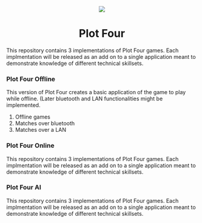 <p align="center">
  <img src="https://github.com/capitancuro/Plot_Four/blob/31cdebcc09b402a8be9cbc4b702ce4d3b5581792/src/assets/Plot_Four_Icon.png" />
</p>
<h1 align="center">Plot Four</h1>
<p>This repository contains 3 implementations of Plot Four games. Each implmentation will be released as an add on to a single application meant to demonstrate knowledge of different technical skillsets.</p>
<h3>Plot Four Offline</h3>
<p>This version of Plot Four creates a basic application of the game to play while offline. (Later bluetooth and LAN functionalities might be implemented.</p>
<ol> 
  <li>Offline games</li>
  <li>Matches over bluetooth</li>
  <li>Matches over a LAN</li>
</ol>
<h3>Plot Four Online</h3>
<p>This repository contains 3 implementations of Plot Four games. Each implmentation will be released as an add on to a single application meant to demonstrate knowledge of different technical skillsets.</p>
<h3>Plot Four AI</h3>
<p>This repository contains 3 implementations of Plot Four games. Each implmentation will be released as an add on to a single application meant to demonstrate knowledge of different technical skillsets.</p>
